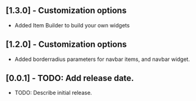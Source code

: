 ## [1.3.0] - Customization options

* Added Item Builder to build your own widgets

## [1.2.0] - Customization options

* Added borderradius parameters for navbar items, and navbar widget.


## [0.0.1] - TODO: Add release date.

* TODO: Describe initial release.
